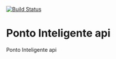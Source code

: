 [![Build Status](https://travis-ci.org/alangomessilva/ponto-inteligente-api.svg?branch=master)](https://travis-ci.org/alangomessilva/ponto-inteligente-api)
# Ponto Inteligente api
Ponto Inteligente api
